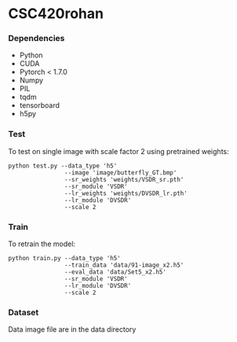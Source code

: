 # CSC420rohan
### Dependencies
- Python
- CUDA
- Pytorch < 1.7.0
- Numpy
- PIL
- tqdm
- tensorboard
- h5py

### Test
To test on single image with scale factor 2 using pretrained weights:
```
python test.py --data_type 'h5'
                --image 'image/butterfly_GT.bmp'
                --sr_weights 'weights/VSDR_sr.pth'
                --sr_module 'VSDR'
                --lr_weights 'weights/DVSDR_lr.pth'
                --lr_module 'DVSDR'
                --scale 2
```

### Train
To retrain the model:
```
python train.py --data_type 'h5'
                --train_data 'data/91-image_x2.h5'
                --eval_data 'data/Set5_x2.h5'
                --sr_module 'VSDR'
                --lr_module 'DVSDR'
                --scale 2
```

### Dataset
Data image file are in the data directory
